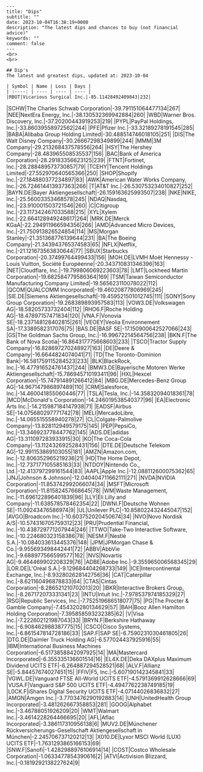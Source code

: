
    ---
    title: "Dips"
    subtitle: ""
    date: 2023-10-04T16:38:19+0000
    description: "The latest dips and chances to buy (not financial advice)"
    keywords: ""
    comment: false
    ---
    <br>
    <br>
    
    ## Dip's
    The latest and greatest dips, updated at: 2023-10-04
    
    | Symbol | Name | Loss | Days |
    | :----: | ---- | ---- | ---- |
    |RBOT|Vicarious Surgical Inc.|-85.11428492409843|232|
|SCHW|The Charles Schwab Corporation|-39.791151064477134|267|
|NEE|NextEra Energy, Inc.|-38.130532369942884|260|
|WBD|Warner Bros. Discovery, Inc.|-37.20200443919253|219|
|PYPL|PayPal Holdings, Inc.|-33.86039558972562|244|
|PFE|Pfizer Inc.|-33.32189278191545|285|
|BABA|Alibaba Group Holding Limited|-30.488514746018105|251|
|DIS|The Walt Disney Company|-30.26667298349899|244|
|MMM|3M Company|-29.213268437578556|264|
|HSY|The Hershey Company|-28.483965508535537|156|
|BAC|Bank of America Corporation|-28.29183356623125|239|
|FTNT|Fortinet, Inc.|-28.288489573730857|79|
|TCEHY|Tencent Holdings Limited|-27.552970640565366|250|
|SHOP|Shopify Inc.|-27.184880377234897|83|
|AWK|American Water Works Company, Inc.|-26.724614413937363|266|
|T|AT&T Inc.|-26.530753234010827|252|
|BAYN.DE|Bayer Aktiengesellschaft|-26.159163625993507|238|
|NKE|NIKE, Inc.|-25.56003353468578|245|
|NDAQ|Nasdaq, Inc.|-23.910001503721546|260|
|C|Citigroup Inc.|-23.117342467033588|215|
|XYL|Xylem Inc.|-22.664128949248617|264|
|MRK.DE|Merck KGaA|-22.294911966594356|266|
|AMD|Advanced Micro Devices, Inc.|-21.750913826524854|114|
|MS|Morgan Stanley|-21.351368776139644|231|
|BA|The Boeing Company|-21.343943765374583|65|
|NFLX|Netflix, Inc.|-21.121673563830644|77|
|SBUX|Starbucks Corporation|-20.37499764499433|156|
|MOH.DE|LVMH Moët Hennessy - Louis Vuitton, Société Européenne|-20.343710831346396|163|
|NET|Cloudflare, Inc.|-19.799806069223603|78|
|LMT|Lockheed Martin Corporation|-19.682584779586364|169|
|TSM|Taiwan Semiconductor Manufacturing Company Limited|-19.565623110078022|112|
|QCOM|QUALCOMM Incorporated|-19.46020877806969|245|
|SIE.DE|Siemens Aktiengesellschaft|-19.459521501012745|111|
|SONY|Sony Group Corporation|-19.268389893957583|113|
|VOW3.DE|Volkswagen AG|-18.58205733732404|112|
|RHO6.F|Roche Holding AG|-18.47897157471834|120|
|VNA.F|Vonovia SE|-18.237148128402815|261|
|VEOEY|Veolia Environnement SA|-17.3389582317076|75|
|BAS.DE|BASF SE|-17.150900642527066|243|
|GS|The Goldman Sachs Group, Inc.|-16.99672214564756|238|
|BKN.F|The Bank of Nova Scotia|-16.864317775668603|233|
|TSCO|Tractor Supply Company|-16.828697270248927|163|
|DE|Deere & Company|-16.6644824074041|71|
|TD|The Toronto-Dominion Bank|-16.581759115284523|233|
|BLK|BlackRock, Inc.|-16.477916524761437|244|
|BMW3.DE|Bayerische Motoren Werke Aktiengesellschaft|-15.786945710193411|96|
|HXL|Hexcel Corporation|-15.747914891266412|84|
|MBG.DE|Mercedes-Benz Group AG|-14.967147986897489|110|
|CRM|Salesforce, Inc.|-14.460041855060446|77|
|TSLA|Tesla, Inc.|-14.35832094018361|78|
|MCD|McDonald's Corporation|-14.246019538540377|96|
|EA|Electronic Arts Inc.|-14.215987184147938|71|
|EADSF|Airbus SE|-14.075680297771742|78|
|MELI|MercadoLibre, Inc.|-14.065515558940278|27|
|CL|Colgate-Palmolive Company|-13.828112949579175|145|
|PEP|PepsiCo, Inc.|-13.346923778447762|145|
|ADS.DE|adidas AG|-13.311097283933915|30|
|KO|The Coca-Cola Company|-13.112432692528431|156|
|DTE.DE|Deutsche Telekom AG|-12.991153869103055|181|
|AMZN|Amazon.com, Inc.|-12.806352965219236|21|
|HD|The Home Depot, Inc.|-12.737177105585163|33|
|NTDOY|Nintendo Co., Ltd.|-12.413797299161544|83|
|AAPL|Apple Inc.|-12.088112600075362|65|
|JNJ|Johnson & Johnson|-12.040404711662111|271|
|NVDA|NVIDIA Corporation|-11.853742992066074|34|
|MSFT|Microsoft Corporation|-11.81582457668645|78|
|WM|Waste Management, Inc.|-11.696122896401839|96|
|LLY|Eli Lilly and Company|-11.638578578462354|22|
|DWNI.F|Deutsche Wohnen SE|-11.09243476586974|9|
|UL|Unilever PLC|-10.858022432445047|152|
|AVGO|Broadcom Inc.|-10.603752020450674|34|
|NVO|Novo Nordisk A/S|-10.574316705759312|23|
|PRU|Prudential Financial, Inc.|-10.438729771207944|246|
|TTWO|Take-Two Interactive Software, Inc.|-10.224680323158386|78|
|NESM.F|Nestlé S.A.|-10.084033613445376|148|
|JPM|JPMorgan Chase & Co.|-9.955693498442441|72|
|ABBV|AbbVie Inc.|-9.688977566599577|162|
|NVS|Novartis AG|-9.464469902208329|76|
|ADBE|Adobe Inc.|-9.355965006568345|29|
|LOR.DE|L'Oréal S.A.|-9.129684404268733|149|
|ICE|Intercontinental Exchange, Inc.|-8.932802628142756|36|
|CAT|Caterpillar Inc.|-8.621160496878833|64|
|CTAS|Cintas Corporation|-8.286521210702013|20|
|IBKR|Interactive Brokers Group, Inc.|-8.267172073331341|23|
|INTU|Intuit Inc.|-7.978537974185329|27|
|RSG|Republic Services, Inc.|-7.752519686518077|75|
|PG|The Procter & Gamble Company|-7.454320280134629|57|
|BAH|Booz Allen Hamilton Holding Corporation|-7.395858593232385|62|
|V|Visa Inc.|-7.222602121987043|33|
|BRYN.F|Berkshire Hathaway Inc.|-6.908462988387775|15|
|CSCO|Cisco Systems, Inc.|-6.861547814728186|33|
|SAP.F|SAP SE|-6.7590231030461805|26|
|DTG.DE|Daimler Truck Holding AG|-6.577024437925916|55|
|IBM|International Business Machines Corporation|-6.5173858842097925|14|
|MA|Mastercard Incorporated|-6.355335136601514|16|
|EL4X.DE|Deka DAXplus Maximum Dividend UCITS ETF|-6.264887294528521|68|
|ALV.F|Allianz SE|-5.84457674027451|15|
|FFIV|F5, Inc.|-5.607190142345841|33|
|VGWL.DE|Vanguard FTSE All-World UCITS ETF|-4.5791369912628666|69|
|VUSA.F|Vanguard S&P 500 UCITS ETF|-4.4947762238749185|19|
|L0CK.F|iShares Digital Security UCITS ETF|-4.07144026836832|27|
|AMGN|Amgen Inc.|-3.7703476290192883|14|
|UNH|UnitedHealth Group Incorporated|-3.481262667358853|281|
|GOOG|Alphabet Inc.|-3.46788051926209|20|
|WMT|Walmart Inc.|-3.4614228264466695|20|
|AFL|Aflac Incorporated|-3.386117310956138|6|
|MUV2.DE|Münchener Rückversicherungs-Gesellschaft Aktiengesellschaft in München|-2.245706737120212|13|
|X010.DE|Lyxor MSCI World (LUX) UCITS ETF|-1.7631293865166153|69|
|SNW.F|Sanofi|-1.4282988976106914|14|
|COST|Costco Wholesale Corporation|-1.0633477854390616|2|
|ATVI|Activision Blizzard, Inc.|-0.1819292138227624|9|
